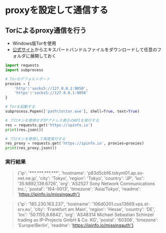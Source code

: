 # proxyを設定して通信する

## Torによるproxy通信を行う

* Windows版Torを使用
* [公式サイト](https://www.torproject.org/ja/download/tor/)からエキスパートバンドルファイルをダウンロードして任意のフォルダに展開しておく


```python
import requests
import subprocess

# Torのデフォルトポート
proxies = {
    'http':'socks5://127.0.0.1:9050',
    'https':'socks5://127.0.0.1:9050'
}

# Torを起動する
subprocess.Popen(['path\to\tor.exe'], shell=True, text=True)

# プロキシを使用せずIPアドレス表示のAPIを実行する
res = requests.get('https://ipinfo.io')
print(res.json())

# プロキシを使用して再度実行する
res_proxy = requests.get('https://ipinfo.io', proxies=proxies)
print(res_proxy.json())

```

### 実行結果

> {'ip': '\*\*\*.\*\*\*.\*\*\*.\*\*\*', 'hostname': 'p83d5cbf6.tokynt01.ap.so-net.ne.jp', 'city': 'Tokyo', 'region': 'Tokyo', 'country': 'JP', 'loc': '35.6892,139.6726', 'org': 'AS2527 Sony Network Communications Inc.', 'postal': '164-0013', 'timezone': 'Asia/Tokyo', 'readme': 'https://ipinfo.io/missingauth'}

> {'ip': '185.230.163.237', 'hostname': '106d0201.cus13669.vps.st-srv.eu', 'city': 'Frankfurt am Main', 'region': 'Hesse', 'country': 'DE', 'loc': '50.1155,8.6842', 'org': 'AS48314 Michael Sebastian Schinzel trading as IP-Projects GmbH & Co. KG', 'postal': '60306', 'timezone': 'Europe/Berlin', 'readme': 'https://ipinfo.io/missingauth'}
